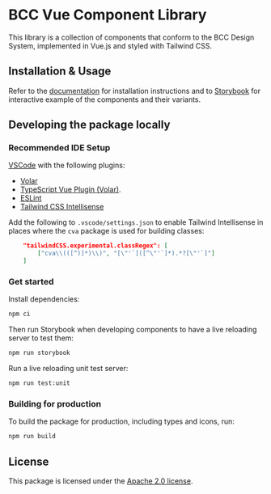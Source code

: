 # BCC Vue Component Library
This library is a collection of components that conform to the BCC Design System, implemented in Vue.js and styled with Tailwind CSS.

## Installation & Usage
Refer to the [documentation](https://developer.bcc.no/bcc-vue-components) for installation instructions and to [Storybook](https://vue-components-storybook.developer.bcc.no) for interactive example of the components and their variants.

## Developing the package locally
### Recommended IDE Setup
[VSCode](https://code.visualstudio.com/) with the following plugins:
  - [Volar](https://marketplace.visualstudio.com/items?itemName=Vue.volar)
  - [TypeScript Vue Plugin (Volar)](https://marketplace.visualstudio.com/items?itemName=Vue.vscode-typescript-vue-plugin).
  - [ESLint](https://marketplace.visualstudio.com/items?itemName=dbaeumer.vscode-eslint)
  - [Tailwind CSS Intellisense](https://marketplace.visualstudio.com/items?itemName=bradlc.vscode-tailwindcss)

Add the following to `.vscode/settings.json` to enable Tailwind Intellisense in places where the `cva` package is used for building classes:
```json
    "tailwindCSS.experimental.classRegex": [
        ["cva\\(([^)]*)\\)", "[\"'`]([^\"'`]*).*?[\"'`]"]
    ]
```

### Get started
Install dependencies:
```sh
npm ci
```

Then run Storybook when developing components to have a live reloading server to test them:
```sh
npm run storybook
```

Run a live reloading unit test server:
```sh
npm run test:unit
```

### Building for production
To build the package for production, including types and icons, run:
```sh
npm run build
```

## License
This package is licensed under the [Apache 2.0 license](./LICENSE).
